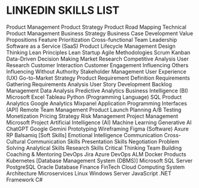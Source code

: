 # LINKEDIN SKILLS LIST

Product Management
Product Strategy
Product Road Mapping
Technical Product Management
Business Strategy
Business Case Development
Value Propositions
Feature Prioritization
Cross-functional Team Leadership
Software as a Service (SaaS)
Product Lifecycle Management
Design Thinking
Lean Principles
    Lean Startup
Agile Methodologies
    Scrum
    Kanban
Data-Driven Decision Making
Market Research
Competitive Analysis
User Research
Customer Interaction
Customer Engagement
Influencing Others
Influencing Without Authority
Stakeholder Management
User Experience (UX)
Go-to-Market Strategy
Product Requirement Definition
    Requirements Gathering
    Requirements Analysis
    User Story Development
Backlog Management
Data Analysis
    Predictive Analytics
    Business Intelligence (BI)
    Microsoft Excel
    Tableau
    Python (Programming Language)
    SQL
Product Analytics
    Google Analytics
    Mixpanel
Application Programming Interfaces (API)
Remote Team Management
Product Launch Planning
A/B Testing
Monetization
    Pricing Strategy
Risk Management
Project Management
    Microsoft Project
Artificial Intelligence (AI)
    Machine Learning
    Generative AI
        ChatGPT
        Google Gemini
Prototyping
    Wireframing
    Figma (Software)
    Axure RP
    Balsamiq
[Soft Skills]
    Emotional Intelligence
    Communication
    Cross-Cultural Communication Skills
    Presentation Skills
    Negotiation
    Problem Solving
    Analytical Skills
    Research Skills
    Critical Thinking
Team Building
Coaching & Mentoring
DevOps
    Jira
    Azure DevOps ALM
    Docker Products
    Kubernetes
[Database Management System (DBMS)]
    Microsoft SQL Server
    PostgreSQL
    Oracle Database
Finance
FinTech
Cloud Computing
System Architecture
Microservices
Linux
Windows Server
JavaScript
.NET Framework
C#
